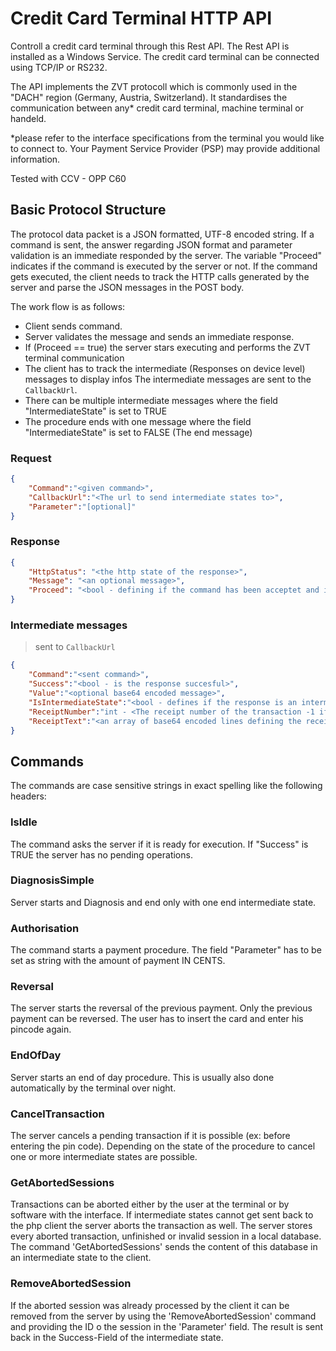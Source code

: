 # Credit Card Terminal HTTP API

Controll a credit card terminal through this Rest API.
The Rest API is installed as a Windows Service.
The credit card terminal can be connected using TCP/IP or RS232.

The API implements the ZVT protocoll which is commonly used in the "DACH" region (Germany, Austria, Switzerland). It standardises the communication between any* credit card terminal, machine terminal or handeld.

*please refer to the interface specifications from the terminal you would like to connect to.
Your Payment Service Provider (PSP) may provide additional information.

Tested with CCV - OPP C60

## Basic Protocol Structure

The protocol data packet is a JSON formatted, UTF-8 encoded string.
If a command is sent, the answer regarding JSON format and parameter validation is an immediate responded by the server.
The variable "Proceed" indicates if the command is executed by the server or not. If the command gets executed, the client needs to track the HTTP calls generated by the server and parse the JSON messages in the POST body.

The work flow is as follows:

- Client sends command.
- Server validates the message and sends an immediate response.
- If (Proceed == true) the server stars executing and performs the ZVT terminal communication
- The client has to track the intermediate (Responses on device level) messages to display infos
  The intermediate messages are sent to the `CallbackUrl`.
- There can be multiple intermediate messages where the field "IntermediateState" is set to TRUE
- The procedure ends with one message where the field "IntermediateState" is set to FALSE (The end message)

### Request

```json
{
    "Command":"<given command>",
    "CallbackUrl":"<The url to send intermediate states to>",
    "Parameter":"[optional]"
}
```

### Response

```json
{
	"HttpStatus": "<the http state of the response>",
	"Message": "<an optional message>",
	"Proceed": "<bool - defining if the command has been acceptet and is executed>"
}
```

### Intermediate messages

> sent to `CallbackUrl`

```json
{
    "Command":"<sent command>",
    "Success":"<bool - is the response succesful>",
    "Value":"<optional base64 encoded message>",
    "IsIntermediateState":"<bool - defines if the response is an intermediate state>",
    "ReceiptNumber":"int - <The receipt number of the transaction -1 if no receipt number was given>",
    "ReceiptText":"<an array of base64 encoded lines defining the receipt text>"
}
```

## Commands

The commands are case sensitive strings in exact spelling like the following headers:

### IsIdle

The command asks the server if it is ready for execution.
If "Success" is TRUE the server has no pending operations.

### DiagnosisSimple

Server starts and Diagnosis and end only with one end intermediate state.

### Authorisation

The command starts a payment procedure.
The field "Parameter" has to be set as string with the amount of payment IN CENTS.

### Reversal

The server starts the reversal of the previous payment. Only the previous payment can be reversed.
The user has to insert the card and enter his pincode again.

### EndOfDay

Server starts an end of day procedure. This is usually also done automatically by the terminal over night.

### CancelTransaction

The server cancels a pending transaction if it is possible (ex: before entering the pin code).
Depending on the state of the procedure to cancel one or more intermediate states are possible.

### GetAbortedSessions

Transactions can be aborted either by the user at the terminal or by software with the interface. If intermediate states cannot get sent back to the php client
the server aborts the transaction as well.
The server stores every aborted transaction, unfinished or invalid session in a local database. 
The command 'GetAbortedSessions' sends the content of this database in an intermediate state to the client.

### RemoveAbortedSession

If the aborted session was already processed by the client it can be removed from the server by using the 'RemoveAbortedSession' command and 
providing the ID o the session in the 'Parameter' field. The result is sent back in the Success-Field of the intermediate state.